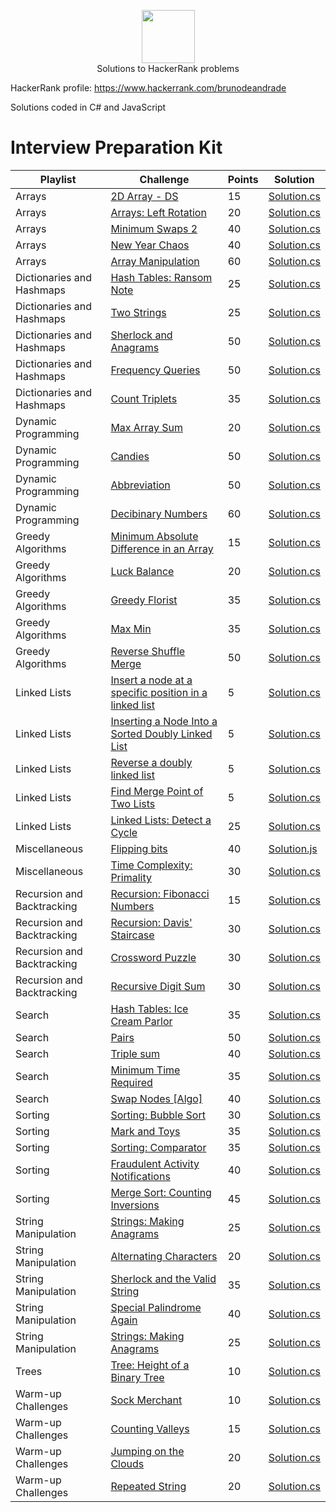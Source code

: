 <p align="center">
    <a href="https://www.hackerrank.com/brunodeandrade" target="_blank">
        <img height="85" src="https://hrcdn.net/hackerrank/assets/brand/hr_logo_new_word-4acac9b8a6a3c53b6ff4ab2a51fdfef4.png" style="max-width:100%;">
    </a>
    <br>Solutions to HackerRank problems
    <p>HackerRank profile: <a href="https://www.hackerrank.com/brunodeandrade" target="_blank">https://www.hackerrank.com/brunodeandrade</a></p>
  </p>
  
  <p>Solutions coded in C# and JavaScript</p>
  
  <h1>Interview Preparation Kit</h1>
  
  | Playlist  | Challenge | Points | Solution |
  | --------- | --------- | ------ | -------- |
  | Arrays | [2D Array - DS](https://www.hackerrank.com/challenges/2d-array/problem?h_l=interview&playlist_slugs%5B%5D=interview-preparation-kit&playlist_slugs%5B%5D=arrays) | 15 | [Solution.cs](Interview%20Preparation%20Kit/Arrays/2D%20Array%20-%20DS/Solution.cs) |
  | Arrays | [Arrays: Left Rotation](https://www.hackerrank.com/challenges/ctci-array-left-rotation/problem?h_l=interview&playlist_slugs%5B%5D=interview-preparation-kit&playlist_slugs%5B%5D=arrays) | 20 | [Solution.cs](Interview%20Preparation%20Kit/Arrays/Arrays%20Left%20Rotation/Solution.cs) |
  | Arrays | [Minimum Swaps 2](https://www.hackerrank.com/challenges/minimum-swaps-2/problem?h_l=interview&playlist_slugs%5B%5D=interview-preparation-kit&playlist_slugs%5B%5D=arrays) | 40 | [Solution.cs](Interview%20Preparation%20Kit/Arrays/Minimum%20Swaps%202/Solution.cs) |
  | Arrays | [New Year Chaos](https://www.hackerrank.com/challenges/new-year-chaos/problem?h_l=interview&playlist_slugs%5B%5D=interview-preparation-kit&playlist_slugs%5B%5D=arrays) | 40 | [Solution.cs](Interview%20Preparation%20Kit/Arrays/New%20Year%20Chaos/Solution.cs) |
  | Arrays | [Array Manipulation](https://www.hackerrank.com/challenges/crush/problem?h_l=interview&playlist_slugs%5B%5D=interview-preparation-kit&playlist_slugs%5B%5D=arrays) | 60 | [Solution.cs](Interview%20Preparation%20Kit/Arrays/Array%20Manipulation/Solution.cs) |
  | Dictionaries and Hashmaps | [Hash Tables: Ransom Note](https://www.hackerrank.com/challenges/ctci-ransom-note/problem?h_l=interview&playlist_slugs%5B%5D=interview-preparation-kit&playlist_slugs%5B%5D=dictionaries-hashmaps) | 25 | [Solution.cs](Interview%20Preparation%20Kit/Dictionaries%20and%20Hashmaps/Hash%20Tables%20Ransom%20Note/Solution.cs) |
  | Dictionaries and Hashmaps | [Two Strings](https://www.hackerrank.com/challenges/two-strings/problem?h_l=interview&playlist_slugs%5B%5D=interview-preparation-kit&playlist_slugs%5B%5D=dictionaries-hashmaps) | 25 | [Solution.cs](Interview%20Preparation%20Kit/Dictionaries%20and%20Hashmaps/Two%20Strings/Solution.cs) |
  | Dictionaries and Hashmaps | [Sherlock and Anagrams](https://www.hackerrank.com/challenges/sherlock-and-anagrams/problem?h_l=interview&playlist_slugs%5B%5D=interview-preparation-kit&playlist_slugs%5B%5D=dictionaries-hashmaps) | 50 | [Solution.cs](Interview%20Preparation%20Kit/Dictionaries%20and%20Hashmaps/Sherlock%20and%20Anagrams/Solution.cs) |
  | Dictionaries and Hashmaps | [Frequency Queries](https://www.hackerrank.com/challenges/frequency-queries/problem?h_l=interview&playlist_slugs%5B%5D=interview-preparation-kit&playlist_slugs%5B%5D=dictionaries-hashmaps) | 50 | [Solution.cs](Interview%20Preparation%20Kit/Dictionaries%20and%20Hashmaps/Frequency%20Queries/Solution.cs)|
  | Dictionaries and Hashmaps | [Count Triplets](https://www.hackerrank.com/challenges/count-triplets-1/problem?h_l=interview&playlist_slugs%5B%5D=interview-preparation-kit&playlist_slugs%5B%5D=dictionaries-hashmaps) | 35 | [Solution.cs](Interview%20Preparation%20Kit/Dictionaries%20and%20Hashmaps/Count%20Triplets/Solution.cs) |
  | Dynamic Programming | [Max Array Sum](https://www.hackerrank.com/challenges/max-array-sum/problem?h_l=interview&playlist_slugs%5B%5D=interview-preparation-kit&playlist_slugs%5B%5D=dynamic-programming) | 20 | [Solution.cs](Interview%20Preparation%20Kit/Dynamic%20Programming/Max%20Array%20Sum/Solution.cs) |
  | Dynamic Programming | [Candies](https://www.hackerrank.com/challenges/candies/problem?h_l=interview&playlist_slugs%5B%5D=interview-preparation-kit&playlist_slugs%5B%5D=dynamic-programming) | 50 | [Solution.cs](Interview%20Preparation%20Kit/Dynamic%20Programming/Candies/Solution.cs) |
  | Dynamic Programming | [Abbreviation](https://www.hackerrank.com/challenges/abbr/problem?h_l=interview&playlist_slugs%5B%5D=interview-preparation-kit&playlist_slugs%5B%5D=dynamic-programming) | 50 | [Solution.cs](Interview%20Preparation%20Kit/Dynamic%20Programming/Abbreviation/Solution.cs) |
  | Dynamic Programming | [Decibinary Numbers](https://www.hackerrank.com/challenges/decibinary-numbers/problem?h_l=interview&playlist_slugs%5B%5D=interview-preparation-kit&playlist_slugs%5B%5D=dynamic-programming) | 60 | [Solution.cs](Interview%20Preparation%20Kit/Dynamic%20Programming/Decibinary%20Numbers/Solution.cs) |
  | Greedy Algorithms | [Minimum Absolute Difference in an Array](https://www.hackerrank.com/challenges/minimum-absolute-difference-in-an-array/problem?h_l=interview&playlist_slugs%5B%5D=interview-preparation-kit&playlist_slugs%5B%5D=greedy-algorithms) | 15 | [Solution.cs](Interview%20Preparation%20Kit/Greedy%20Algorithms/Minimum%20Absolute%20Difference%20in%20an%20Array/Solution.cs) |
  | Greedy Algorithms | [Luck Balance](https://www.hackerrank.com/challenges/luck-balance/problem?h_l=interview&playlist_slugs%5B%5D=interview-preparation-kit&playlist_slugs%5B%5D=greedy-algorithms) | 20 | [Solution.cs](Interview%20Preparation%20Kit/Greedy%20Algorithms/Luck%20Balance/Solution.cs) |
  | Greedy Algorithms | [Greedy Florist](https://www.hackerrank.com/challenges/greedy-florist/problem?h_l=interview&playlist_slugs%5B%5D=interview-preparation-kit&playlist_slugs%5B%5D=greedy-algorithms) | 35 | [Solution.cs](Interview%20Preparation%20Kit/Greedy%20Algorithms/Greedy%20Florist/Solution.cs) |
  | Greedy Algorithms | [Max Min](https://www.hackerrank.com/challenges/angry-children/problem?h_l=interview&playlist_slugs%5B%5D=interview-preparation-kit&playlist_slugs%5B%5D=greedy-algorithms) | 35 | [Solution.cs](Interview%20Preparation%20Kit/Greedy%20Algorithms/Max%20Min/Solution.cs) |
  | Greedy Algorithms | [Reverse Shuffle Merge](https://www.hackerrank.com/challenges/reverse-shuffle-merge/problem?h_l=interview&playlist_slugs%5B%5D=interview-preparation-kit&playlist_slugs%5B%5D=greedy-algorithms) | 50 | [Solution.cs](Interview%20Preparation%20Kit/Greedy%20Algorithms/Reverse%20Shuffle%20Merge/Solution.cs) |
  | Linked Lists | [Insert a node at a specific position in a linked list](https://www.hackerrank.com/challenges/insert-a-node-at-a-specific-position-in-a-linked-list/problem?h_l=interview&playlist_slugs%5B%5D=interview-preparation-kit&playlist_slugs%5B%5D=linked-lists) | 5 | [Solution.cs](Interview%20Preparation%20Kit/Linked%20Lists/Insert%20a%20node%20at%20a%20specific%20position%20in%20a%20linked%20list/Solution.cs) |
  | Linked Lists | [Inserting a Node Into a Sorted Doubly Linked List](https://www.hackerrank.com/challenges/insert-a-node-into-a-sorted-doubly-linked-list/problem?h_l=interview&playlist_slugs%5B%5D=interview-preparation-kit&playlist_slugs%5B%5D=linked-lists) | 5 | [Solution.cs](Interview%20Preparation%20Kit/Linked%20Lists/Inserting%20a%20Node%20Into%20a%20Sorted%20Doubly%20Linked%20List/Solution.cs) |
  | Linked Lists | [Reverse a doubly linked list](https://www.hackerrank.com/challenges/reverse-a-doubly-linked-list/problem?h_l=interview&playlist_slugs%5B%5D=interview-preparation-kit&playlist_slugs%5B%5D=linked-lists) | 5 | [Solution.cs](Interview%20Preparation%20Kit/Linked%20Lists/Reverse%20a%20doubly%20linked%20list/Solution.cs) |
  | Linked Lists | [Find Merge Point of Two Lists](https://www.hackerrank.com/challenges/find-the-merge-point-of-two-joined-linked-lists/problem?h_l=interview&playlist_slugs%5B%5D=interview-preparation-kit&playlist_slugs%5B%5D=linked-lists) | 5 | [Solution.cs](Interview%20Preparation%20Kit/Linked%20Lists/Find%20Merge%20Point%20of%20Two%20Lists/Solution.cs) |
  | Linked Lists | [Linked Lists: Detect a Cycle](https://www.hackerrank.com/challenges/ctci-linked-list-cycle/problem?h_l=interview&playlist_slugs%5B%5D=interview-preparation-kit&playlist_slugs%5B%5D=linked-lists) | 25 | [Solution.cs](Interview%20Preparation%20Kit/Linked%20Lists/Linked%20Lists%20Detect%20a%20Cycle/Solution.cs) |
  | Miscellaneous | [Flipping bits](https://www.hackerrank.com/challenges/flipping-bits/problem?h_l=interview&playlist_slugs%5B%5D=interview-preparation-kit&playlist_slugs%5B%5D=miscellaneous) | 40 | [Solution.js](Interview%20Preparation%20Kit/Miscellaneous/Flipping%20bits/Solution.js) |
  | Miscellaneous | [Time Complexity: Primality](https://www.hackerrank.com/challenges/ctci-big-o/problem?h_l=interview&playlist_slugs%5B%5D=interview-preparation-kit&playlist_slugs%5B%5D=miscellaneous) | 30 | [Solution.cs](Interview%20Preparation%20Kit/Miscellaneous/Time%20Complexity%20Primality/Solution.cs) |
  | Recursion and Backtracking | [Recursion: Fibonacci Numbers](https://www.hackerrank.com/challenges/ctci-fibonacci-numbers/problem?h_l=interview&playlist_slugs%5B%5D=interview-preparation-kit&playlist_slugs%5B%5D=recursion-backtracking) | 15 | [Solution.cs](Interview%20Preparation%20Kit/Recursion%20and%20Backtracking/Recursion%20Fibonacci%20Numbers/Solution.cs) |
  | Recursion and Backtracking | [Recursion: Davis' Staircase](https://www.hackerrank.com/challenges/ctci-recursive-staircase/problem?h_l=interview&playlist_slugs%5B%5D=interview-preparation-kit&playlist_slugs%5B%5D=recursion-backtracking) | 30 | [Solution.cs](Interview%20Preparation%20Kit/Recursion%20and%20Backtracking/Recursion%20Davis%20Staircase/Solution.cs) |
  | Recursion and Backtracking | [Crossword Puzzle](https://www.hackerrank.com/challenges/crossword-puzzle/problem?h_l=interview&playlist_slugs%5B%5D=interview-preparation-kit&playlist_slugs%5B%5D=recursion-backtracking) | 30 | [Solution.cs](Interview%20Preparation%20Kit/Recursion%20and%20Backtracking/Crossword%20Puzzle/Solution.cs) |
  | Recursion and Backtracking | [Recursive Digit Sum](https://www.hackerrank.com/challenges/recursive-digit-sum/problem?h_l=interview&playlist_slugs%5B%5D=interview-preparation-kit&playlist_slugs%5B%5D=recursion-backtracking) | 30 | [Solution.cs](Interview%20Preparation%20Kit/Recursion%20and%20Backtracking/Recursive%20Digit%20Sum/Solution.cs) |
  | Search | [Hash Tables: Ice Cream Parlor](https://www.hackerrank.com/challenges/ctci-ice-cream-parlor/problem?h_l=interview&playlist_slugs%5B%5D=interview-preparation-kit&playlist_slugs%5B%5D=search) | 35 | [Solution.cs](Interview%20Preparation%20Kit/Search/Hash%20Tables%20Ice%20Cream%20Parlor/Solution.cs) |
  | Search | [Pairs](https://www.hackerrank.com/challenges/pairs/problem?h_l=interview&playlist_slugs%5B%5D=interview-preparation-kit&playlist_slugs%5B%5D=search) | 50 | [Solution.cs](Interview%20Preparation%20Kit/Search/Pairs/Solution.cs) |
  | Search | [Triple sum](https://www.hackerrank.com/challenges/triple-sum/problem?h_l=interview&playlist_slugs%5B%5D=interview-preparation-kit&playlist_slugs%5B%5D=search) | 40 | [Solution.cs](Interview%20Preparation%20Kit/Search/Triple%20Sum/Solution.cs) |
  | Search | [Minimum Time Required](https://www.hackerrank.com/challenges/minimum-time-required/submissions?h_l=interview&playlist_slugs%5B%5D=interview-preparation-kit&playlist_slugs%5B%5D=search) | 35 | [Solution.cs](Interview%20Preparation%20Kit/Search/Minimum%20Time%20Required/Solution.cs) |
  | Search | [Swap Nodes [Algo]](https://www.hackerrank.com/challenges/swap-nodes-algo/problem?h_l=interview&playlist_slugs%5B%5D=interview-preparation-kit&playlist_slugs%5B%5D=search) | 40 | [Solution.cs](Interview%20Preparation%20Kit/Search/Swap%20Nodes%20%5BAlgo%5D/Solution.cs) |
  | Sorting | [Sorting: Bubble Sort](https://www.hackerrank.com/challenges/ctci-bubble-sort/problem?h_l=interview&playlist_slugs%5B%5D=interview-preparation-kit&playlist_slugs%5B%5D=sorting) | 30 | [Solution.cs](Interview%20Preparation%20Kit/Sorting/Sorting%20Bubble%20Sort/Solution.cs) |
  | Sorting | [Mark and Toys](https://www.hackerrank.com/challenges/mark-and-toys?h_l=interview&playlist_slugs%5B%5D=interview-preparation-kit&playlist_slugs%5B%5D=sorting) | 35 | [Solution.cs](Interview%20Preparation%20Kit/Sorting/Mark%20and%20Toys/Solution.cs) |
  | Sorting | [Sorting: Comparator](https://www.hackerrank.com/challenges/ctci-comparator-sorting?h_l=interview&playlist_slugs%5B%5D=interview-preparation-kit&playlist_slugs%5B%5D=sorting) | 35 | [Solution.cs](Interview%20Preparation%20Kit/Sorting/Sorting%20Comparator/Solution.cs) |
  | Sorting | [Fraudulent Activity Notifications](https://www.hackerrank.com/challenges/fraudulent-activity-notifications?h_l=interview&playlist_slugs%5B%5D=interview-preparation-kit&playlist_slugs%5B%5D=sorting) | 40 | [Solution.cs](Interview%20Preparation%20Kit/Sorting/Fraudulent%20Activity%20Notifications/Solution.cs) |
  | Sorting | [Merge Sort: Counting Inversions](https://www.hackerrank.com/challenges/ctci-merge-sort?h_l=interview&playlist_slugs%5B%5D=interview-preparation-kit&playlist_slugs%5B%5D=sorting) | 45 | [Solution.cs](Interview%20Preparation%20Kit/Sorting/Merge%20Sort%20Counting%20Inversions/Solution.cs) |
  | String Manipulation | [Strings: Making Anagrams](https://www.hackerrank.com/challenges/ctci-making-anagrams/problem?h_l=interview&playlist_slugs%5B%5D=interview-preparation-kit&playlist_slugs%5B%5D=strings) | 25 | [Solution.cs](Interview%20Preparation%20Kit/String%20Manipulation/Strings%20Making%20Anagrams/Solution.cs) |
  | String Manipulation | [Alternating Characters](https://www.hackerrank.com/challenges/alternating-characters/problem?h_l=interview&playlist_slugs%5B%5D=interview-preparation-kit&playlist_slugs%5B%5D=strings) | 20 | [Solution.cs](Interview%20Preparation%20Kit/String%20Manipulation/Alternating%20Characters/Solution.cs) |
  | String Manipulation | [Sherlock and the Valid String](https://www.hackerrank.com/challenges/sherlock-and-valid-string/problem?h_l=interview&playlist_slugs%5B%5D=interview-preparation-kit&playlist_slugs%5B%5D=strings) | 35 | [Solution.cs](Interview%20Preparation%20Kit/String%20Manipulation/Sherlock%20and%20the%20Valid%20String/Solution.cs) |
  | String Manipulation | [Special Palindrome Again](https://www.hackerrank.com/challenges/special-palindrome-again/problem?h_l=interview&playlist_slugs%5B%5D=interview-preparation-kit&playlist_slugs%5B%5D=strings) | 40 | [Solution.cs](Interview%20Preparation%20Kit/String%20Manipulation/Special%20Palindrome%20Again/Solution.cs) |
  | String Manipulation | [Strings: Making Anagrams](https://www.hackerrank.com/challenges/ctci-making-anagrams/problem?h_l=interview&playlist_slugs%5B%5D=interview-preparation-kit&playlist_slugs%5B%5D=strings) | 25 | [Solution.cs](Interview%20Preparation%20Kit/String%20Manipulation/Strings%20Making%20Anagrams/Solution.cs) |
  | Trees | [Tree: Height of a Binary Tree](https://www.hackerrank.com/challenges/tree-height-of-a-binary-tree/problem?h_l=interview&playlist_slugs%5B%5D=interview-preparation-kit&playlist_slugs%5B%5D=trees) | 10 | [Solution.cs](Interview%20Preparation%20Kit/Trees/Tree%20Height%20of%20a%20Binary%20Tree/Solution.cs) |
  | Warm-up Challenges | [Sock Merchant](https://www.hackerrank.com/challenges/sock-merchant/problem?h_l=interview&playlist_slugs%5B%5D=interview-preparation-kit&playlist_slugs%5B%5D=warmup) | 10 | [Solution.cs](Interview%20Preparation%20Kit/Warm-up%20Challenges/Sock%20Merchant/Solution.cs) |
  | Warm-up Challenges | [Counting Valleys](https://www.hackerrank.com/challenges/counting-valleys/problem?h_l=interview&playlist_slugs%5B%5D=interview-preparation-kit&playlist_slugs%5B%5D=warmup) | 15 | [Solution.cs](Interview%20Preparation%20Kit/Warm-up%20Challenges/Counting%20Valleys/Solution.cs) |
  | Warm-up Challenges | [Jumping on the Clouds](https://www.hackerrank.com/challenges/jumping-on-the-clouds/problem?h_l=interview&playlist_slugs%5B%5D=interview-preparation-kit&playlist_slugs%5B%5D=warmup) | 20 | [Solution.cs](Interview%20Preparation%20Kit/Warm-up%20Challenges/Jumping%20on%20the%20Clouds/Solution.cs) |
  | Warm-up Challenges | [Repeated String](https://www.hackerrank.com/challenges/repeated-string/problem?h_l=interview&playlist_slugs%5B%5D=interview-preparation-kit&playlist_slugs%5B%5D=warmup) | 20 | [Solution.cs](Interview%20Preparation%20Kit/Warm-up%20Challenges/Repeated%20String/Solution.cs) |

